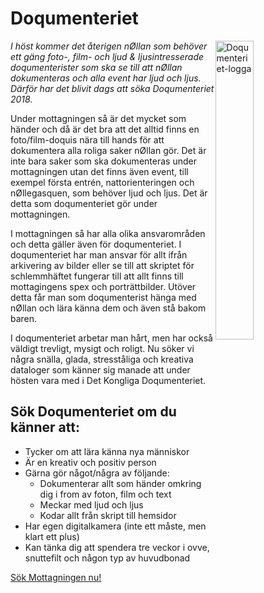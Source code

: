 # Doqumenteriet

<img alt="Doqumenteriet-logga" src="https://static.datasektionen.se/mottagningen/doqumenteriet.svg" style="float: right; width: 35%" />

_I höst kommer det återigen nØllan som behöver ett gäng foto-, film- och ljud & ljusintresserade doqumenterister som ska se till att nØllan dokumenteras och alla event har ljud och ljus. Därför har det blivit dags att söka Doqumenteriet 2018._

Under mottagningen så är det mycket som händer och då är det bra att det alltid finns en foto/film-doquis nära till hands för att dokumentera alla roliga saker nØllan gör. Det är inte bara saker som ska dokumenteras under mottagningen utan det finns även event, till exempel första entrén, nattorienteringen och nØllegasquen, som behöver ljud och ljus. Det är detta som doqumenteriet gör under mottagningen.

I mottagningen så har alla olika ansvarområden och detta gäller även för doqumenteriet. I doqumenteriet har man ansvar för allt ifrån arkivering av bilder eller se till att skriptet för schlemmhäftet fungerar till att allt finns till mottagingens spex och porträttbilder. Utöver detta får man som doqumenterist hänga med nØllan och lära känna dem och även stå bakom baren.

I doqumenteriet arbetar man hårt, men har också väldigt trevligt, mysigt och roligt. Nu söker vi några snälla, glada, stresståliga och kreativa dataloger som känner sig manade att under hösten vara med i Det Kongliga Doqumenteriet.

## Sök Doqumenteriet om du känner att:

* Tycker om att lära känna nya människor
* Är en kreativ och positiv person
* Gärna gör något/några av följande:
  * Dokumenterar allt som händer omkring dig i from av foton, film och text
  * Meckar med ljud och ljus
  * Kodar allt från skript till hemsidor
* Har egen digitalkamera (inte ett måste, men klart ett plus)
* Kan tänka dig att spendera tre veckor i ovve, snuttefilt och någon typ av huvudbonad

[Sök Mottagningen nu!](https://ston.datasektionen.se/applications/new)
